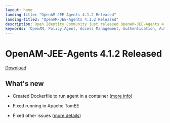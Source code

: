 ```yaml
---
layout: home
landing-title: "OpenAM-JEE-Agents 4.1.2 Released"
landing-title2: "OpenAM-JEE-Agents 4.1.2 Released"
description: Open Identity Community just released OpenAM-JEE-Agents 4.1.2
keywords: 'OpenAM, Policy Agent, Access Management, Authentication, Authorization, SSO, Single Sign On, Open Identity Platform, Release, Docker, OpenShift'
---
```

# OpenAM-JEE-Agents 4.1.2 Released
[Download](https://github.com/OpenIdentityPlatform/OpenAM-JEE-Agents/releases/tag/4.1.2)
## What's new
* Created Dockerfile to run agent in a container ([more info](https://hub.docker.com/r/openidentityplatform/openam-j2ee-agent-tomcat))
* Fixed running in Apache TomEE

* Fixed other issues ([more details](https://github.com/OpenIdentityPlatform/OpenAM/compare/af3ab3fdee4e6277beecbf8a27600fe82f9d7cf6...9a5ec5fe18338da2342eafe34a9cbd15e85a9dfe))
